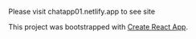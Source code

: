 Please visit chatapp01.netlify.app to see site

This project was bootstrapped with [Create React App](https://github.com/facebook/create-react-app).